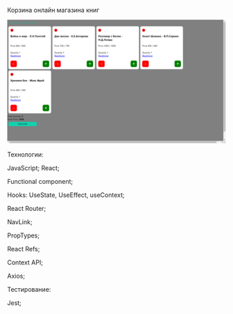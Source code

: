 Корзина онлайн магазина книг

![Alt text](image.png)

Технологии:

JavaScript;
React;

Functional component;

Hooks: UseState, UseEffect, useContext;

React Router;

NavLink;

PropTypes;

React Refs;

Context API;

Axios;

Тестирование:

Jest;
